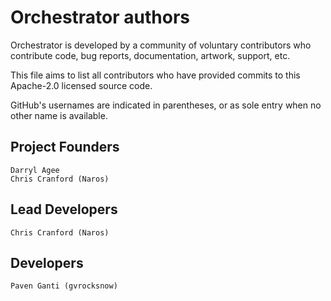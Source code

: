 # Orchestrator authors

Orchestrator is developed by a community of voluntary contributors who
contribute code, bug reports, documentation, artwork, support, etc.

This file aims to list all contributors who have provided commits to this
Apache-2.0 licensed source code.

GitHub's usernames are indicated in parentheses, or as sole entry when
no other name is available.

## Project Founders

    Darryl Agee
    Chris Cranford (Naros)

## Lead Developers

    Chris Cranford (Naros)

## Developers

    Paven Ganti (gvrocksnow)
